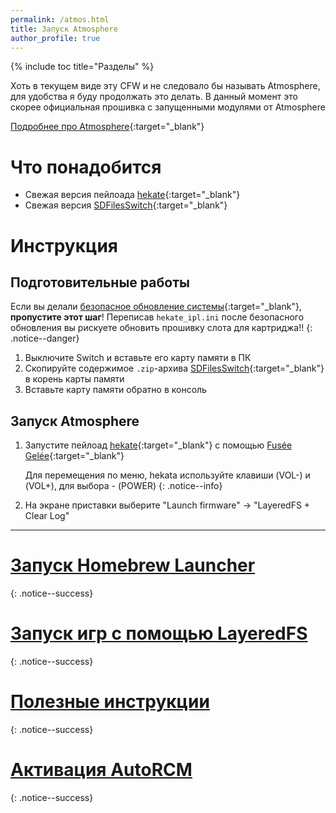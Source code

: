 ```yaml
---
permalink: /atmos.html
title: Запуск Atmosphere
author_profile: true
---
```

{% include toc title="Разделы" %}

Хоть в текущем виде эту CFW и не следовало бы называть Atmosphere, для удобства я буду продолжать это делать. В данный момент это скорее официальная прошивка с запущенными модулями от Atmosphere

[Подробнее про Atmosphere](launch-cfw#atmosphere){:target="_blank"}

# Что понадобится 

* Свежая версия пейлоада [hekate](https://github.com/CTCaer/hekate/releases/latest){:target="_blank"}
* Свежая версия [SDFilesSwitch](https://github.com/tumGER/SDFilesSwitch/releases/latest){:target="_blank"}

# Инструкция

## Подготовительные работы 

Если вы делали [безопасное обновление системы](update-to-latest){:target="_blank"}, **пропустите этот шаг**! Переписав `hekate_ipl.ini` после безопасного обновления вы рискуете обновить прошивку слота для картриджа!!
{: .notice--danger}

1. Выключите Switch и вставьте его карту памяти в ПК 
1. Скопируйте содержимое `.zip`-архива [SDFilesSwitch](https://github.com/tumGER/SDFilesSwitch/releases/latest){:target="_blank"} в корень карты памяти
1. Вставьте карту памяти обратно в консоль

## Запуск Atmosphere 

1. Запустите пейлоад [hekate](https://github.com/CTCaer/hekate/releases/latest){:target="_blank"} с помощью [Fusée Gelée](fusee-gelee){:target="_blank"}

	Для перемещения по меню, hekata используйте клавиши (VOL-) и (VOL+), для выбора - (POWER)
	{: .notice--info}
	
1. На экране приставки выберите "Launch firmware" -> "LayeredFS + Clear Log"

___

# [Запуск Homebrew Launcher](launch-hbl#запуск-hbl-из-reinx-или-atmosphere)
{: .notice--success}
# [Запуск игр с помощью LayeredFS](atmos-games)
{: .notice--success}
# [Полезные инструкции](addons)
{: .notice--success}
# [Активация AutoRCM](autorcm)
{: .notice--success}